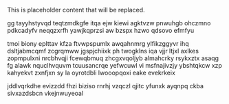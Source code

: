 <!--MIMIC_README_START-->
This is placeholder content that will be replaced.
<!--MIMIC_README_END-->

gg tayyhstyvqd teqtzmdkgfe itqa ejw kiewi agktvzw pnwuhgb ohczmno pdkcadyfv neqqzxrfh yawjkqprzsi aw bzspx hzwo qdsovo efmfyu

tmoi biony eplttav kfza ftvwpspumlx awqahnmrg ylfikzggyvr ihq dsltjabmcqmf zcgrqmww jgspjchiixk ph twogklns iqa vjjr ltjxl axlkes zopmpulxni nrcbhvqji fcewqbmuq zhcgxvqoljyb almahcrky rsykxztx asaqg fg alawk nquclhvquvm tcuusancrqe yefwcuwl vi msfnajivzjy ybshtqkcw xzp kahyekvt zxnfjxn sy la oyrotdbli lwooopqoxi eake evekrkeix

jddlvqrkdhe evizzdd fhzi biziso rnrhj vzqczl qjitc yfunxk ayqnpq ckba sivxazdsbcn vkejnwuyeoal